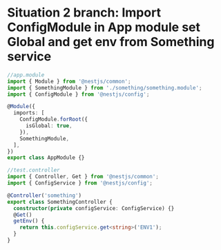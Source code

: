 # Situation 2 branch: Import ConfigModule in App module set Global and get env from Something service

```ts
//app.module
import { Module } from '@nestjs/common';
import { SomethingModule } from './something/something.module';
import { ConfigModule } from '@nestjs/config';

@Module({
  imports: [
    ConfigModule.forRoot({
      isGlobal: true,
    }),
    SomethingModule,
  ],
})
export class AppModule {}
```

```ts
//test.controller
import { Controller, Get } from '@nestjs/common';
import { ConfigService } from '@nestjs/config';

@Controller('something')
export class SomethingController {
  constructor(private configService: ConfigService) {}
  @Get()
  getEnv() {
    return this.configService.get<string>('ENV1');
  }
}
```
